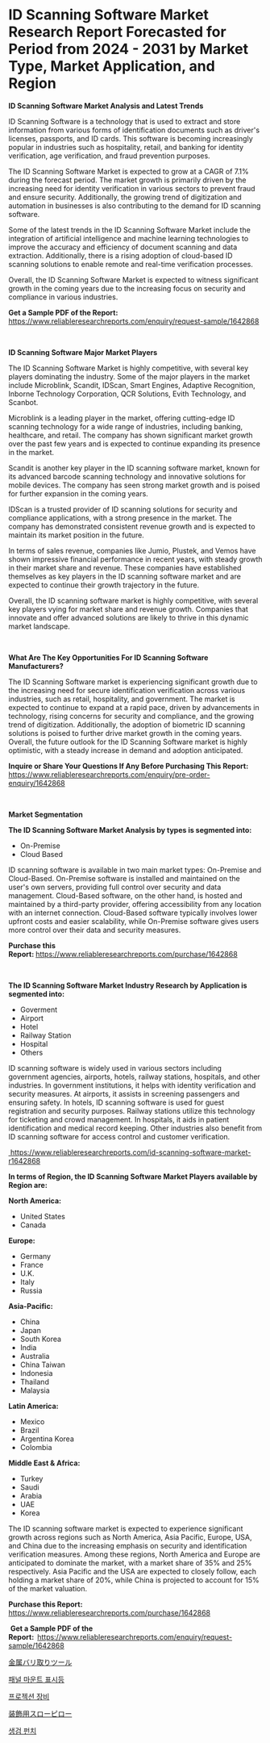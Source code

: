 <p><h1>ID Scanning Software Market Research Report Forecasted for Period from 2024 -  2031 by Market Type, Market Application, and Region</h1></p><p><strong>ID Scanning Software Market Analysis and Latest Trends</strong></p>
<p><p>ID Scanning Software is a technology that is used to extract and store information from various forms of identification documents such as driver's licenses, passports, and ID cards. This software is becoming increasingly popular in industries such as hospitality, retail, and banking for identity verification, age verification, and fraud prevention purposes.</p><p>The ID Scanning Software Market is expected to grow at a CAGR of 7.1% during the forecast period. The market growth is primarily driven by the increasing need for identity verification in various sectors to prevent fraud and ensure security. Additionally, the growing trend of digitization and automation in businesses is also contributing to the demand for ID scanning software.</p><p>Some of the latest trends in the ID Scanning Software Market include the integration of artificial intelligence and machine learning technologies to improve the accuracy and efficiency of document scanning and data extraction. Additionally, there is a rising adoption of cloud-based ID scanning solutions to enable remote and real-time verification processes.</p><p>Overall, the ID Scanning Software Market is expected to witness significant growth in the coming years due to the increasing focus on security and compliance in various industries.</p></p>
<p><strong>Get a Sample PDF of the Report:&nbsp;</strong> <a href="https://www.reliableresearchreports.com/enquiry/request-sample/1642868">https://www.reliableresearchreports.com/enquiry/request-sample/1642868</a></p>
<p>&nbsp;</p>
<p><strong>ID Scanning Software Major Market Players</strong></p>
<p><p>The ID Scanning Software Market is highly competitive, with several key players dominating the industry. Some of the major players in the market include Microblink, Scandit, IDScan, Smart Engines, Adaptive Recognition, Inborne Technology Corporation, QCR Solutions, Evith Technology, and Scanbot.</p><p>Microblink is a leading player in the market, offering cutting-edge ID scanning technology for a wide range of industries, including banking, healthcare, and retail. The company has shown significant market growth over the past few years and is expected to continue expanding its presence in the market.</p><p>Scandit is another key player in the ID scanning software market, known for its advanced barcode scanning technology and innovative solutions for mobile devices. The company has seen strong market growth and is poised for further expansion in the coming years.</p><p>IDScan is a trusted provider of ID scanning solutions for security and compliance applications, with a strong presence in the market. The company has demonstrated consistent revenue growth and is expected to maintain its market position in the future.</p><p>In terms of sales revenue, companies like Jumio, Plustek, and Vemos have shown impressive financial performance in recent years, with steady growth in their market share and revenue. These companies have established themselves as key players in the ID scanning software market and are expected to continue their growth trajectory in the future.</p><p>Overall, the ID scanning software market is highly competitive, with several key players vying for market share and revenue growth. Companies that innovate and offer advanced solutions are likely to thrive in this dynamic market landscape.</p></p>
<p>&nbsp;</p>
<p><strong>What Are The Key Opportunities For ID Scanning Software Manufacturers?</strong></p>
<p><p>The ID Scanning Software market is experiencing significant growth due to the increasing need for secure identification verification across various industries, such as retail, hospitality, and government. The market is expected to continue to expand at a rapid pace, driven by advancements in technology, rising concerns for security and compliance, and the growing trend of digitization. Additionally, the adoption of biometric ID scanning solutions is poised to further drive market growth in the coming years. Overall, the future outlook for the ID Scanning Software market is highly optimistic, with a steady increase in demand and adoption anticipated.</p></p>
<p><strong>Inquire or Share Your Questions If Any Before Purchasing This Report:</strong> <a href="https://www.reliableresearchreports.com/enquiry/pre-order-enquiry/1642868">https://www.reliableresearchreports.com/enquiry/pre-order-enquiry/1642868</a></p>
<p>&nbsp;</p>
<p><strong>Market Segmentation</strong></p>
<p><strong>The ID Scanning Software Market Analysis by types is segmented into:</strong></p>
<p><ul><li>On-Premise</li><li>Cloud Based</li></ul></p>
<p><p>ID scanning software is available in two main market types: On-Premise and Cloud-Based. On-Premise software is installed and maintained on the user's own servers, providing full control over security and data management. Cloud-Based software, on the other hand, is hosted and maintained by a third-party provider, offering accessibility from any location with an internet connection. Cloud-Based software typically involves lower upfront costs and easier scalability, while On-Premise software gives users more control over their data and security measures.</p></p>
<p><strong>Purchase this Report:&nbsp;</strong><a href="https://www.reliableresearchreports.com/purchase/1642868">https://www.reliableresearchreports.com/purchase/1642868</a></p>
<p>&nbsp;</p>
<p><strong>The ID Scanning Software Market Industry Research by Application is segmented into:</strong></p>
<p><ul><li>Goverment</li><li>Airport</li><li>Hotel</li><li>Railway Station</li><li>Hospital</li><li>Others</li></ul></p>
<p><p>ID scanning software is widely used in various sectors including government agencies, airports, hotels, railway stations, hospitals, and other industries. In government institutions, it helps with identity verification and security measures. At airports, it assists in screening passengers and ensuring safety. In hotels, ID scanning software is used for guest registration and security purposes. Railway stations utilize this technology for ticketing and crowd management. In hospitals, it aids in patient identification and medical record keeping. Other industries also benefit from ID scanning software for access control and customer verification.</p></p>
<p><a href="https://www.reliableresearchreports.com/id-scanning-software-market-r1642868">&nbsp;https://www.reliableresearchreports.com/id-scanning-software-market-r1642868</a></p>
<p><strong>In terms of Region, the ID Scanning Software Market Players available by Region are:</strong></p>
<p>
    <p> <strong> North America: </strong>
        <ul>
            <li>United States</li>
            <li>Canada</li>
        </ul>
        </p> 
    <p> <strong> Europe: </strong>
        <ul>
            <li>Germany</li>
            <li>France</li>
            <li>U.K.</li>
            <li>Italy</li>
            <li>Russia</li>
        </ul>
        </p> 
    <p> <strong> Asia-Pacific: </strong>
        <ul>
            <li>China</li>
            <li>Japan</li>
            <li>South Korea</li>
            <li>India</li>
            <li>Australia</li>
            <li>China Taiwan</li>
            <li>Indonesia</li>
            <li>Thailand</li>
            <li>Malaysia</li>
        </ul>
        </p> 
    <p> <strong> Latin America: </strong>
        <ul>
            <li>Mexico</li>
            <li>Brazil</li>
            <li>Argentina Korea</li>
            <li>Colombia</li>
        </ul>
        </p> 
    <p> <strong> Middle East & Africa: </strong>
        <ul>
            <li>Turkey</li>
            <li>Saudi</li>
            <li>Arabia</li>
            <li>UAE</li>
            <li>Korea</li>
        </ul>
    </p>
    </p>
<p><p>The ID scanning software market is expected to experience significant growth across regions such as North America, Asia Pacific, Europe, USA, and China due to the increasing emphasis on security and identification verification measures. Among these regions, North America and Europe are anticipated to dominate the market, with a market share of 35% and 25% respectively. Asia Pacific and the USA are expected to closely follow, each holding a market share of 20%, while China is projected to account for 15% of the market valuation.</p></p>
<p><strong>Purchase this Report: </strong><a href="https://www.reliableresearchreports.com/purchase/1642868">https://www.reliableresearchreports.com/purchase/1642868</a></p>
<p>&nbsp;<strong>Get a Sample PDF of the Report:&nbsp;&nbsp;</strong><a href="https://www.reliableresearchreports.com/enquiry/request-sample/1642868">https://www.reliableresearchreports.com/enquiry/request-sample/1642868</a></p>
<p><strong></strong></p>
<p><p><a href="https://github.com/CloydAbbott2023/Market-Research-Report-List-1/blob/main/346672513482.md">金属バリ取りツール</a></p><p><a href="https://medium.com/@honeypie6456/%ED%8C%A8%EB%84%90-%EB%A7%88%EC%9A%B4%ED%8A%B8-%EC%8B%A0%ED%98%B8%EB%93%B1-%EC%8B%9C%EC%9E%A5-%EB%B3%B4%EA%B3%A0%EC%84%9C%EB%8A%94-%EC%9D%B4-%EC%8B%9C%EC%9E%A5%EC%9D%98-%EC%B5%9C%EC%8B%A0-%ED%8A%B8%EB%A0%8C%EB%93%9C%EC%99%80-%EC%84%B1%EC%9E%A5-%EA%B8%B0%ED%9A%8C%EB%A5%BC-%EB%B3%B4%EC%97%AC%EC%A4%8D%EB%8B%88%EB%8B%A4-f9e9fca5e545">패널 마운트 표시등</a></p><p><a href="https://medium.com/@carlosrtzkzhj/%ED%88%AC%EC%82%AC-%EC%9E%A5%EB%B9%84-%EC%8B%9C%EC%9E%A5-%EB%B6%84%EC%84%9D-%EB%B0%8F-%EA%B7%9C%EB%AA%A8-%EC%98%88%EC%B8%A1%EC%9D%80-2024%EB%85%84%EB%B6%80%ED%84%B0-2031%EB%85%84%EA%B9%8C%EC%A7%80%EC%9D%98-%EA%B8%B0%EA%B0%84%EC%9D%84-%EB%8C%80%EC%83%81%EC%9C%BC%EB%A1%9C-%ED%95%A9%EB%8B%88%EB%8B%A4-1ef2dec10d01">프로젝션 장비</a></p><p><a href="https://github.com/Fatimaklein1/Market-Research-Report-List-1/blob/main/482724813483.md">装飾用スローピロー</a></p><p><a href="https://github.com/RonSpencer61/Market-Research-Report-List-1/blob/main/635119059312.md">생검 펀치</a></p></p>